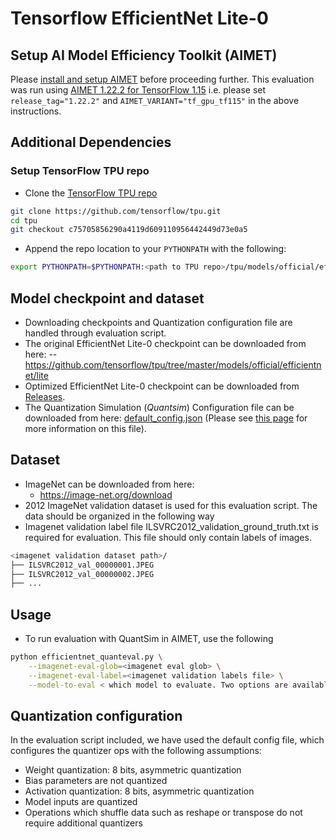 # Tensorflow EfficientNet Lite-0

## Setup AI Model Efficiency Toolkit (AIMET)
Please [install and setup AIMET](https://github.com/quic/aimet/blob/release-aimet-1.22/packaging/install.md) before proceeding further. This evaluation was run using [AIMET 1.22.2 for TensorFlow 1.15](https://github.com/quic/aimet/releases/tag/1.22.2) i.e. please set `release_tag="1.22.2"` and `AIMET_VARIANT="tf_gpu_tf115"` in the above instructions.

## Additional Dependencies
### Setup TensorFlow TPU repo
- Clone the [TensorFlow TPU repo](https://github.com/tensorflow/tpu)  
```bash
git clone https://github.com/tensorflow/tpu.git
cd tpu
git checkout c75705856290a4119d609110956442449d73e0a5
```
- Append the repo location to your `PYTHONPATH` with the following:  
```bash
export PYTHONPATH=$PYTHONPATH:<path to TPU repo>/tpu/models/official/efficientnet
```

## Model checkpoint and dataset
- Downloading checkpoints and Quantization configuration file are handled through evaluation script.
- The original EfficientNet Lite-0 checkpoint can be downloaded from here:
  -- https://github.com/tensorflow/tpu/tree/master/models/official/efficientnet/lite
- Optimized EfficientNet Lite-0 checkpoint can be downloaded from [Releases](/../../releases).
- The Quantization Simulation (*Quantsim*) Configuration file can be downloaded from here: [default_config.json](https://raw.githubusercontent.com/quic/aimet/release-aimet-1.19/TrainingExtensions/common/src/python/aimet_common/quantsim_config/default_config.json) (Please see [this page](https://quic.github.io/aimet-pages/releases/1.21.0/user_guide/quantization_configuration.html) for more information on this file).

## Dataset 
- ImageNet can be downloaded from here:
  - https://image-net.org/download
- 2012 ImageNet validation dataset is used for this evaluation script. The data should be organized in the following way
- Imagenet validation label file ILSVRC2012_validation_ground_truth.txt is required for evaluation. This file should only contain labels of images. 
```bash 
<imagenet validation dataset path>/
├── ILSVRC2012_val_00000001.JPEG
├── ILSVRC2012_val_00000002.JPEG
├── ...
```

## Usage
- To run evaluation with QuantSim in AIMET, use the following
```bash
python efficientnet_quanteval.py \
    --imagenet-eval-glob=<imagenet eval glob> \
    --imagenet-eval-label=<imagenet validation labels file> \
    --model-to-eval < which model to evaluate. Two options are available: 'fp32' for evaluating original fp32 model, 'int8' for evaluating quantized int8 model.>
```

## Quantization configuration 

In the evaluation script included, we have used the default config file, which configures the quantizer ops with the following assumptions:
- Weight quantization: 8 bits, asymmetric quantization
- Bias parameters are not quantized
- Activation quantization: 8 bits, asymmetric quantization
- Model inputs are quantized
- Operations which shuffle data such as reshape or transpose do not require additional quantizers
